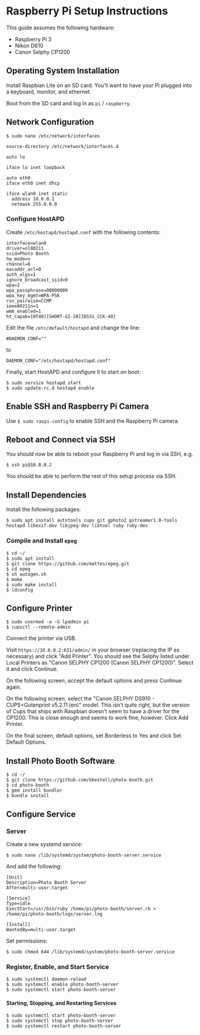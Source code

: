 # Raspberry Pi Setup Instructions

This guide assumes the following hardware:

* Raspberry Pi 3
* Nikon D610
* Canon Selphy CP1200

## Operating System Installation

Install Raspbian Lite on an SD card. You'll want to have your Pi plugged into a keyboard, monitor, and ethernet.

Boot from the SD card and log in as `pi` / `raspberry`.

## Network Configuration

```
$ sudo nano /etc/network/interfaces
```

```
source-directory /etc/network/interfaces.d

auto lo

iface lo inet loopback

auto eth0
iface eth0 inet dhcp

iface wlan0 inet static
  address 10.0.0.1
  netmask 255.0.0.0
```

### Configure HostAPD

Create `/etc/hostapd/hostapd.conf` with the following contents:

```
interface=wlan0
driver=nl80211
ssid=Photo Booth
hw_mode=n
channel=6
macaddr_acl=0
auth_algs=1
ignore_broadcast_ssid=0
wpa=2
wpa_passphrase=00000000
wpa_key_mgmt=WPA-PSK
rsn_pairwise=CCMP
ieee80211n=1
wmm_enabled=1
ht_capab=[HT40][SHORT-GI-20][DSSS_CCK-40]
```

Edit the file `/etc/default/hostapd` and change the line:

```
#DAEMON_CONF=""
```

to

```
DAEMON_CONF="/etc/hostapd/hostapd.conf"
```

Finally, start HostAPD and configure it to start on boot:

```
$ sudo service hostapd start
$ sudo update-rc.d hostapd enable
```

## Enable SSH and Raspberry Pi Camera

Use `$ sudo raspi-config` to enable SSH and the Raspberry Pi camera.

## Reboot and Connect via SSH

You should now be able to reboot your Raspberry Pi and log in via SSH, e.g.

```
$ ssh pi@10.0.0.2
```

You should be able to perform the rest of this setup process via SSH.

## Install Dependencies

Install the following packages:

```
$ sudo apt install autotools cups git gphoto2 gstreamer1.0-tools hostapd libexif-dev libjpeg-dev libtool ruby ruby-dev
```

### Compile and Install `epeg`

```
$ cd ~/
$ sudo apt install
$ git clone https://github.com/mattes/epeg.git
$ cd epeg
$ sh autogen.sh
$ make
$ sudo make install
$ ldconfig
```

## Configure Printer

```
$ sudo usermod -a -G lpadmin pi
$ cupsctl --remote-admin
```

Connect the printer via USB.

Visit `https://10.0.0.2:631/admin/` in your browser (replacing the IP as necessary) and click "Add Printer". You should see the Selphy listed under Local Printers as "Canon SELPHY CP1200 (Canon SELPHY CP1200)". Select it and click Continue.

On the following screen, accept the default options and press Continue again.

On the following screen, select the "Canon SELPHY DS910 - CUPS+Gutenprint v5.2.11 (en)" model. This isn't quite right, but the version of Cups that ships with Raspbian doesn't seem to have a driver for the CP1200. This is close enough and seems to work fine, however. Click Add Printer.

On the final screen, default options, set Borderless to Yes and click Set Default Options.

## Install Photo Booth Software

```
$ cd ~/
$ git clone https://github.com/kkestell/photo-booth.git
$ cd photo-booth
$ gem install bundler
$ bundle install
```

## Configure Service

### Server

Create a new systemd service:

```
$ sudo nano /lib/systemd/system/photo-booth-server.service
```

And add the following:

```
[Unit]
Description=Photo Booth Server
After=multi-user.target

[Service]
Type=idle
ExecStart=/usr/bin/ruby /home/pi/photo-booth/server.rb > /home/pi/photo-booth/logs/server.log

[Install]
WantedBy=multi-user.target
```

Set permissions:

```
$ sudo chmod 644 /lib/systemd/system/photo-booth-server.service
```

### Register, Enable, and Start Service

```
$ sudo systemctl daemon-reload
$ sudo systemctl enable photo-booth-server
$ sudo systemctl start photo-booth-server
```

#### Starting, Stopping, and Restarting Services

```
$ sudo systemctl start photo-booth-server
$ sudo systemctl stop photo-booth-server
$ sudo systemctl restart photo-booth-server
```